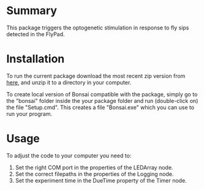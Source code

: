# Summary
This package triggers the optogenetic stimulation in response to fly sips detected in the FlyPad.

# Installation

To run the current package download the most recent zip version from [here](https://github.com/fchampalimaud/cf.labs/releases/), and unzip it to a directory in your computer.

To create local version of Bonsai compatible with the package, simply go to the "bonsai" folder inside the your package folder and run (double-click on) the file "Setup.cmd". This creates a file "Bonsai.exe" which you can use to run your program. 

# Usage

To adjust the code to your computer you need to:
1. Set the right COM port in the properties of the LEDArray node.
2. Set the correct filepaths in the properties of the Logging node.
3. Set the experiment time in the DueTime property of the Timer node.
